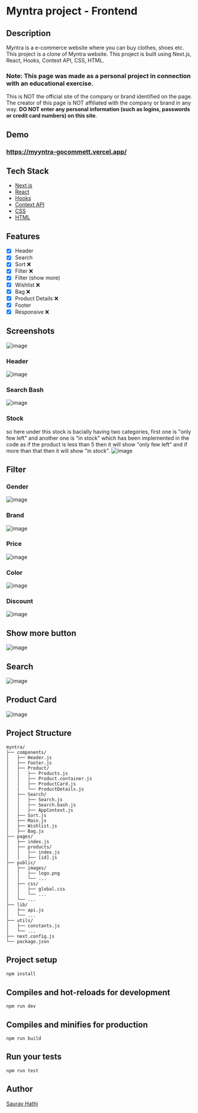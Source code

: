 
# Myntra project - Frontend

## Description

Myntra is a e-commerce website where you can buy clothes, shoes etc. This project is a clone of Myntra website. This project is built using Next.js, React, Hooks, Context API, CSS, HTML.

### Note: This page was made as a personal project in connection with an educational exercise.

This is NOT the official site of the company or brand identified on the page. The creator of this page is NOT affiliated with the company or brand in any way. **DO NOT enter any personal information (such as logins, passwords or credit card numbers) on this site**.


## Demo
### https://myyntra-gocommett.vercel.app/

## Tech Stack

- [Next.js](https://nextjs.org/)
- [React](https://reactjs.org/)
- [Hooks](https://reactjs.org/docs/hooks-intro.html)
- [Context API](https://reactjs.org/docs/context.html)
- [CSS](https://developer.mozilla.org/en-US/docs/Web/CSS)
- [HTML](https://developer.mozilla.org/en-US/docs/Web/HTML)

## Features

- [x] Header
- [x] Search
- [x] Sort ❌
- [x] Filter ❌
- [x] Filter (show more)
- [x] Wishlist ❌
- [x] Bag ❌
- [x] Product Details ❌
- [x] Footer
- [x] Responsive ❌

## Screenshots

![image](https://user-images.githubusercontent.com/61316762/232858752-d11e95c6-54cc-41fb-a3d2-3be99797a9c6.png)

### Header
![image](https://user-images.githubusercontent.com/61316762/232858851-adcc0f24-43bd-4ce4-b90a-0a9e5ade4c7a.png)

### Search Bash
![image](https://user-images.githubusercontent.com/61316762/232858947-36135d04-8de8-4333-8331-1ba66cae24dd.png)

### Stock
so here under this stock is bacially having two categories, first one is "only few left" and another one is "in stock" which has been implemented in the code as if the product is less than 5 then it will show "only few left" and if more than that then it will show "in stock". 
![image](https://user-images.githubusercontent.com/61316762/232864526-a0568c03-88dd-4158-a59b-eaaa6846cbdb.png)

## Filter
### Gender
![image](https://user-images.githubusercontent.com/61316762/232859109-082b1239-9b2a-4b33-b5d0-3a82b8b86f3b.png)

### Brand
![image](https://user-images.githubusercontent.com/61316762/232859154-da67ddd4-0f47-4b19-b03b-3f12bf983242.png)

### Price
![image](https://user-images.githubusercontent.com/61316762/232859229-8f8ee403-8b30-4817-af07-86b02e9fc390.png)

### Color
![image](https://user-images.githubusercontent.com/61316762/232859315-69811f9c-42a7-42e0-aefd-932fb10b4354.png)

### Discount
![image](https://user-images.githubusercontent.com/61316762/232859401-b83023a0-2afe-4da2-8bf5-6e53bb3b6a15.png)

## Show more button
![image](https://user-images.githubusercontent.com/61316762/232859581-5a457eb2-8f46-472a-9786-b0d3c24c8db2.png)

## Search

![image](https://user-images.githubusercontent.com/61316762/232859689-5fc41033-e409-48a5-8f4a-b3367aad5ab1.png)

## Product Card

![image](https://user-images.githubusercontent.com/61316762/232859891-75d1e784-84e6-43cd-9dcc-b8d1ae2b1c83.png)

## Project Structure

```
myntra/
├── components/
│   ├── Header.js
│   ├── Footer.js
│   ├── Product/
│   │   ├── Products.js
│   │   ├── Product.container.js
│   │   ├── ProductCard.js
│   |   └── ProductDetails.js
│   ├── Search/
│   │   ├── Search.js
│   │   ├── Search.bash.js
│   │   ├── AppContext.js
│   ├── Sort.js
│   ├── Main.js
│   ├── Wishlist.js
│   ├── Bag.js
├── pages/
│   ├── index.js
│   ├── products/
│   │   ├── index.js
│   │   ├── [id].js
├── public/
│   ├── images/
│   │   ├── logo.png
│   │   └── ...
│   ├── css/
│   │   ├── global.css
│   │   └── ...
│   └── ...
├── lib/
│   ├── api.js
│   └── ...
├── utils/
│   ├── constants.js
│   └── ...
├── next.config.js
└── package.json
```

## Project setup

```bash
npm install
```

## Compiles and hot-reloads for development

```
npm run dev
```

## Compiles and minifies for production

```
npm run build
```

## Run your tests

```
npm run test
```

## Author

[Saurav Hathi](https://github.com/sauravhathi)
